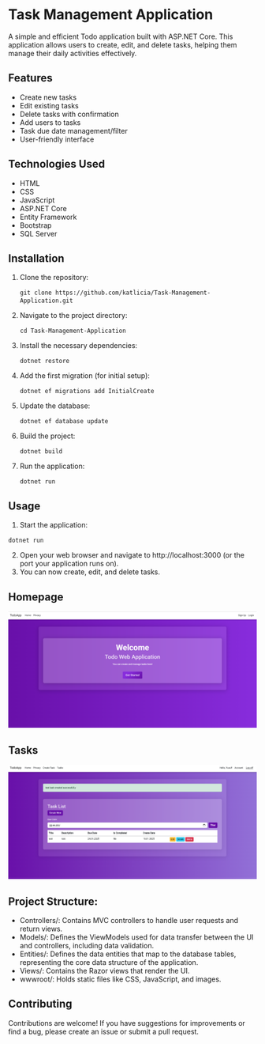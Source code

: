 # Task Management Application

A simple and efficient Todo application built with ASP.NET Core. This application allows users to create, edit, and delete tasks, helping them manage their daily activities effectively.

## Features

- Create new tasks
- Edit existing tasks
- Delete tasks with confirmation
- Add users to tasks
- Task due date management/filter
- User-friendly interface

## Technologies Used

- HTML
- CSS
- JavaScript
- ASP.NET Core
- Entity Framework
- Bootstrap
- SQL Server

## Installation

1. Clone the repository:
   ```
   git clone https://github.com/katlicia/Task-Management-Application.git
   ```
2. Navigate to the project directory:
   ```
   cd Task-Management-Application
   ```
3. Install the necessary dependencies:
   ```
   dotnet restore
   ```
4. Add the first migration (for initial setup):
   ```
   dotnet ef migrations add InitialCreate
   ```
5. Update the database:
   ```
   dotnet ef database update
   ```
6. Build the project:
   ```
   dotnet build
   ```
7. Run the application:
   ```
   dotnet run
   ```
   
## Usage
1. Start the application:
  ```
  dotnet run
  ```
2. Open your web browser and navigate to http://localhost:3000 (or the port your application runs on).
3. You can now create, edit, and delete tasks.

## Homepage
![Homepage](wwwroot/shot1.PNG)
## Tasks
![Tasks](wwwroot/shot2.PNG)

## Project Structure:
- Controllers/: Contains MVC controllers to handle user requests and return views.
- Models/: Defines the ViewModels used for data transfer between the UI and controllers, including data validation.
- Entities/: Defines the data entities that map to the database tables, representing the core data structure of the application.
- Views/: Contains the Razor views that render the UI.
- wwwroot/: Holds static files like CSS, JavaScript, and images.

## Contributing
Contributions are welcome! If you have suggestions for improvements or find a bug, please create an issue or submit a pull request.
